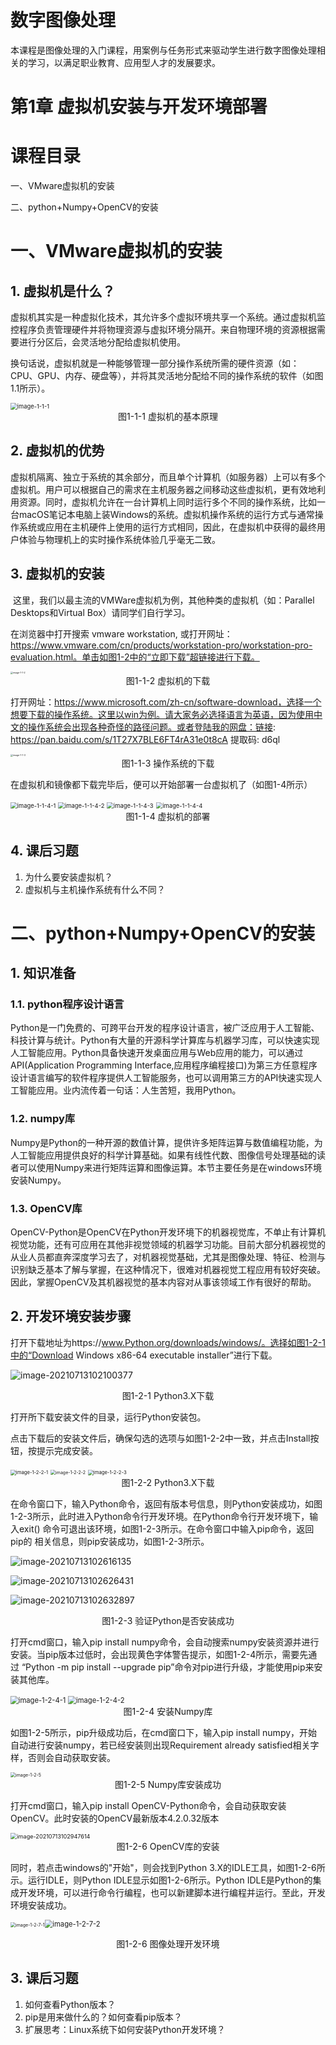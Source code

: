 # 数字图像处理

本课程是图像处理的入门课程，用案例与任务形式来驱动学生进行数字图像处理相关的学习，以满足职业教育、应用型人才的发展要求。



# 第1章 虚拟机安装与开发环境部署



# 课程目录

一、VMware虚拟机的安装

二、python+Numpy+OpenCV的安装



# 一、VMware虚拟机的安装

## 1. 虚拟机是什么？

​    虚拟机其实是一种虚拟化技术，其允许多个虚拟环境共享一个系统。通过虚拟机监控程序负责管理硬件并将物理资源与虚拟环境分隔开。来自物理环境的资源根据需要进行分区后，会灵活地分配给虚拟机使用。

​    换句话说，虚拟机就是一种能够管理一部分操作系统所需的硬件资源（如：CPU、GPU、内存、硬盘等），并将其灵活地分配给不同的操作系统的软件（如图1.1所示）。

<img src="imgs/image-1-1-1.png" alt="image-1-1-1" style="zoom: 67%;" />

<center>图1-1-1 虚拟机的基本原理 </center>

## 2. 虚拟机的优势

​    虚拟机隔离、独立于系统的其余部分，而且单个计算机（如服务器）上可以有多个虚拟机。用户可以根据自己的需求在主机服务器之间移动这些虚拟机，更有效地利用资源。同时，虚拟机允许在一台计算机上同时运行多个不同的操作系统，比如一台macOS笔记本电脑上装Windows的系统。虚拟机操作系统的运行方式与通常操作系统或应用在主机硬件上使用的运行方式相同，因此，在虚拟机中获得的最终用户体验与物理机上的实时操作系统体验几乎毫无二致。

## 3. 虚拟机的安装

​    这里，我们以最主流的VMWare虚拟机为例，其他种类的虚拟机（如：Parallel Desktops和Virtual Box）请同学们自行学习。

在浏览器中打开搜索 vmware workstation, 或打开网址：https://www.vmware.com/cn/products/workstation-pro/workstation-pro-evaluation.html。单击如图1-2中的“立即下载”超链接进行下载。

<img src="imgs/image-1-1-2.png" alt="image-1-1-2" style="zoom:25%;" />

<center>图1-1-2 虚拟机的下载 </center>

打开网址：https://www.microsoft.com/zh-cn/software-download，选择一个想要下载的操作系统。这里以win为例。请大家务必选择语言为英语，因为使用中文的操作系统会出现各种奇怪的路径问题。或者登陆我的网盘：链接: https://pan.baidu.com/s/1T27X7BLE6FT4rA31e0t8cA 提取码: d6ql 

<img src="imgs/image-1-1-3.png" alt="image-1-1-3" style="zoom: 25%;" />

<center>图1-1-3 操作系统的下载 </center>

在虚拟机和镜像都下载完毕后，便可以开始部署一台虚拟机了（如图1-4所示）

<img src="imgs/image-1-1-4-1.png" alt="image-1-1-4-1" style="zoom:67%;" />

<img src="imgs/image-1-1-4-2.png" alt="image-1-1-4-2" style="zoom:67%;" />

<img src="imgs/image-1-1-4-3.png" alt="image-1-1-4-3" style="zoom:67%;" />

<img src="imgs/image-1-1-4-4.png" alt="image-1-1-4-4" style="zoom:67%;" />

<center>图1-1-4 虚拟机的部署 </center>

## 4. 课后习题

1. 为什么要安装虚拟机？
2. 虚拟机与主机操作系统有什么不同？



# 二、python+Numpy+OpenCV的安装

## 1. 知识准备

### 1.1. python程序设计语言

​    Python是一门免费的、可跨平台开发的程序设计语言，被广泛应用于人工智能、科技计算与统计。Python有大量的开源科学计算库与机器学习库，可以快速实现人工智能应用。Python具备快速开发桌面应用与Web应用的能力，可以通过API(Application Programming Interface,应用程序编程接口)为第三方任意程序设计语言编写的软件程序提供人工智能服务，也可以调用第三方的API快速实现人工智能应用。业内流传着一句话：人生苦短，我用Python。

### 1.2. numpy库

​    Numpy是Python的一种开源的数值计算，提供许多矩阵运算与数值编程功能，为人工智能应用提供良好的科学计算基础。如果有线性代数、图像信号处理基础的读者可以使用Numpy来进行矩阵运算和图像运算。本节主要任务是在windows环境安装Numpy。

### 1.3. OpenCV库

​    OpenCV-Python是OpenCV在Python开发环境下的机器视觉库，不单止有计算机视觉功能，还有可应用在其他非视觉领域的机器学习功能。目前大部分机器视觉的从业人员都直奔深度学习去了，对机器视觉基础，尤其是图像处理、特征、检测与识别缺乏基本了解与掌握，在这种情况下，很难对机器视觉工程应用有较好突破。因此，掌握OpenCV及其机器视觉的基本内容对从事该领域工作有很好的帮助。

## 2. 开发环境安装步骤

打开下载地址为https://www.Python.org/downloads/windows/。选择如图1-2-1中的“Download Windows x86-64 executable installer”进行下载。

![image-20210713102100377](imgs/image-1-2-1.png)

<center>图1-2-1 Python3.X下载 </center>

打开所下载安装文件的目录，运行Python安装包。

点击下载后的安装文件后，确保勾选的选项与如图1-2-2中一致，并点击Install按钮，按提示完成安装。

<img src="imgs/image-1-2-2-1.png" alt="image-1-2-2-1" style="zoom:55%;" />

<img src="imgs/image-1-2-2-2.png" alt="image-1-2-2-2" style="zoom:50%;" />

<img src="imgs/image-1-2-2-3.png" alt="image-1-2-2-3" style="zoom:55%;" />

<center>图1-2-2 Python3.X下载 </center>

在命令窗口下，输入Python命令，返回有版本号信息，则Python安装成功，如图1-2-3所示，此时进入Python命令行开发环境。在Python命令行开发环境下，输入exit() 命令可退出该环境，如图1-2-3所示。在命令窗口中输入pip命令，返回pip的 相关信息，则pip安装成功，如图1-2-3所示。

![image-20210713102616135](imgs/image-1-2-3-1.png)

![image-20210713102626431](imgs/image-1-2-3-2.png)

![image-20210713102632897](imgs/image-1-2-3-3.png)

<center>图1-2-3 验证Python是否安装成功 </center>

打开cmd窗口，输入pip install numpy命令，会自动搜索numpy安装资源并进行安装。当pip版本过低时，会出现黄色字体警告提示，如图1-2-4所示，需要先通过 “Python -m pip install --upgrade pip”命令对pip进行升级，才能使用pip来安装其他库。

<img src="imgs/image-1-2-4-1.png" alt="image-1-2-4-1" style="zoom:80%;" />

<img src="imgs/image-1-2-4-2.png" alt="image-1-2-4-2" style="zoom:80%;" />

<center>图1-2-4 安装Numpy库 </center>

如图1-2-5所示，pip升级成功后，在cmd窗口下，输入pip install numpy，开始自动进行安装numpy，若已经安装则出现Requirement already satisfied相关字样，否则会自动获取安装。

<img src="imgs/image-1-2-5.png" alt="image-1-2-5" style="zoom: 50%;" />

<center>图1-2-5 Numpy库安装成功 </center>

打开cmd窗口，输入pip install OpenCV-Python命令，会自动获取安装OpenCV。此时安装的OpenCV最新版本4.2.0.32版本

<img src="imgs/image-1-2-6.png" alt="image-20210713102947614" style="zoom:65%;" />

<center>图1-2-6 OpenCV库的安装 </center>

同时，若点击windows的"开始"，则会找到Python 3.X的IDLE工具，如图1-2-6所示。运行IDLE，则Python IDLE显示如图1-2-6所示。Python IDLE是Python的集成开发环境，可以进行命令行编程，也可以新建脚本进行编程并运行。至此，开发环境安装成功。

<img src="imgs/image-1-2-7-1.png" alt="image-1-2-7-1" style="zoom: 50%;" /><img src="imgs/image-1-2-7-2.png" alt="image-1-2-7-2" style="zoom: 80%;" />

<center>图1-2-6 图像处理开发环境 </center>

## 3. 课后习题

1. 如何查看Python版本？
2. pip是用来做什么的？如何查看pip版本？
3. 扩展思考：Linux系统下如何安装Python开发环境？

